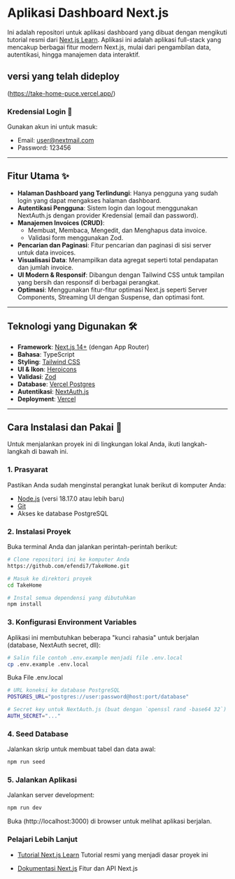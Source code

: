 # Aplikasi Dashboard Next.js

Ini adalah repositori untuk aplikasi dashboard yang dibuat dengan mengikuti tutorial resmi dari [Next.js Learn](https://nextjs.org/learn). Aplikasi ini adalah aplikasi full-stack yang mencakup berbagai fitur modern Next.js, mulai dari pengambilan data, autentikasi, hingga manajemen data interaktif.
## versi yang telah dideploy
(https://take-home-puce.vercel.app/)

### Kredensial Login 🔑
Gunakan akun ini untuk masuk:

- Email: user@nextmail.com
- Password: 123456
---

## Fitur Utama ✨

- **Halaman Dashboard yang Terlindungi**: Hanya pengguna yang sudah login yang dapat mengakses halaman dashboard.
- **Autentikasi Pengguna**: Sistem login dan logout menggunakan NextAuth.js dengan provider Kredensial (email dan password).
- **Manajemen Invoices (CRUD)**:
  - Membuat, Membaca, Mengedit, dan Menghapus data invoice.
  - Validasi form menggunakan Zod.
- **Pencarian dan Paginasi**: Fitur pencarian dan paginasi di sisi server untuk data invoices.
- **Visualisasi Data**: Menampilkan data agregat seperti total pendapatan dan jumlah invoice.
- **UI Modern & Responsif**: Dibangun dengan Tailwind CSS untuk tampilan yang bersih dan responsif di berbagai perangkat.
- **Optimasi**: Menggunakan fitur-fitur optimasi Next.js seperti Server Components, Streaming UI dengan Suspense, dan optimasi font.

---

## Teknologi yang Digunakan 🛠️

- **Framework**: [Next.js 14+](https://nextjs.org/) (dengan App Router)
- **Bahasa**: TypeScript
- **Styling**: [Tailwind CSS](https://tailwindcss.com/)
- **UI & Ikon**: [Heroicons](https://heroicons.com/)
- **Validasi**: [Zod](https://zod.dev/)
- **Database**: [Vercel Postgres](https://vercel.com/storage/postgres)
- **Autentikasi**: [NextAuth.js](https://next-auth.js.org/)
- **Deployment**: [Vercel](https://vercel.com/)

---

## Cara Instalasi dan Pakai 🚀

Untuk menjalankan proyek ini di lingkungan lokal Anda, ikuti langkah-langkah di bawah ini.

### 1. Prasyarat

Pastikan Anda sudah menginstal perangkat lunak berikut di komputer Anda:

- [Node.js](https://nodejs.org/en) (versi 18.17.0 atau lebih baru)
- [Git](https://git-scm.com/)
- Akses ke database PostgreSQL

### 2. Instalasi Proyek

Buka terminal Anda dan jalankan perintah-perintah berikut:

```bash
# Clone repositori ini ke komputer Anda
https://github.com/efendi7/TakeHome.git

# Masuk ke direktori proyek
cd TakeHome

# Instal semua dependensi yang dibutuhkan
npm install
```
### 3. Konfigurasi Environment Variables

Aplikasi ini membutuhkan beberapa "kunci rahasia" untuk berjalan (database, NextAuth secret, dll):

```bash
# Salin file contoh .env.example menjadi file .env.local
cp .env.example .env.local
```
Buka File .env.local
```bash
# URL koneksi ke database PostgreSQL
POSTGRES_URL="postgres://user:password@host:port/database"

# Secret key untuk NextAuth.js (buat dengan `openssl rand -base64 32`)
AUTH_SECRET="..."
```
### 4. Seed Database
Jalankan skrip untuk membuat tabel dan data awal:
```bash
npm run seed
```
### 5. Jalankan Aplikasi
Jalankan server development:
```bash
npm run dev
```
Buka (http://localhost:3000) di browser untuk melihat aplikasi berjalan.

### Pelajari Lebih Lanjut

- [Tutorial Next.js Learn](https://nextjs.org/learn) Tutorial resmi yang menjadi dasar proyek ini

- [Dokumentasi Next.js](https://nextjs.org/docs) Fitur dan API Next.js
